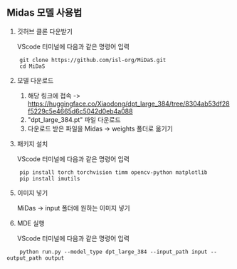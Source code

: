 ## Midas 모델 사용법
1. 깃허브 클론 다운받기

   VScode 터미널에 다음과 같은 명령어 입력
```
    git clone https://github.com/isl-org/MiDaS.git
    cd MiDaS
```
2. 모델 다운로드

   1)  해당 링크에 접속 -> <https://huggingface.co/Xiaodong/dpt_large_384/tree/8304ab53df28f5229c5e4665d6c5042d0eb4a088> 
   2)  "dpt_large_384.pt" 파일 다운로드
   3)  다운로드 받은 파일을 Midas -> weights 폴더로 옮기기

3. 패키지 설치

   VScode 터미널에 다음과 같은 명령어 입력
```
    pip install torch torchvision timm opencv-python matplotlib
    pip install imutils
```
5. 이미지 넣기

   MiDas -> input 폴더에 원하는 이미지 넣기

7. MDE 실행

   VScode 터미널에 다음과 같은 명령어 입력
```
    python run.py --model_type dpt_large_384 --input_path input --output_path output
```
   
